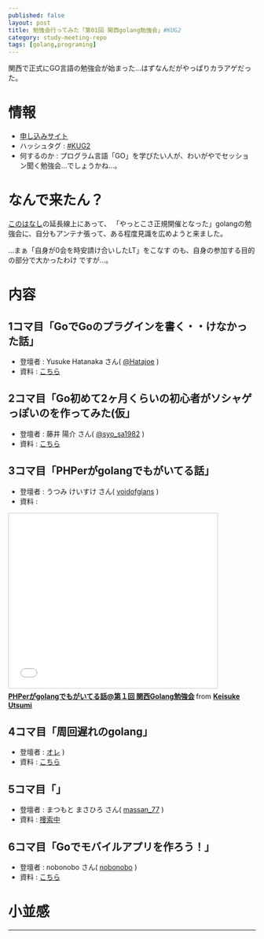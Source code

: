 ```yaml
---
published: false
layout: post
title: 勉強会行ってみた「第01回 関西golang勉強会」#KUG2
category: study-meeting-repo
tags: [golang,programing]
---
```


関西で正式にGO言語の勉強会が始まった…はずなんだがやっぱりカラアゲだった。

# 情報

+ [申し込みサイト](http://kug2.connpass.com/event/20271/)
+ ハッシュタグ : [#KUG2](https://twitter.com/search?q=%23KUG2)
+ 何するのか : プログラム言語「GO」を学びたい人が、わいがやでセッション聞く勉強会…でしょうかね…。

# なんで来たん？

[このはなし](/study-meeting-repo/2015/09/21/golang-study-01/)の延長線上にあって、
「やっとこさ正規開催となった」golangの勉強会に、自分もアンテナ張って、ある程度見識を広めようと来ました。

…まぁ「自身が0会を時安請け合いしたLT」をこなす のも、自身の参加する目的の部分で大かったわけ ですが…。

# 内容

## 1コマ目「GoでGoのプラグインを書く・・けなかった話」

+ 登壇者 : Yusuke Hatanaka さん( [@Hatajoe](https://twitter.com/Hatajoe) )
+ 資料 : [こちら](http://go-talks.appspot.com/github.com/hatajoe/go-plugin-example/index.slide) 



## 2コマ目「Go初めて2ヶ月くらいの初心者がソシャゲっぽいのを作ってみた(仮」

+ 登壇者 : 藤井 陽介 さん( [@syo_sa1982](https://twitter.com/syo_sa1982) )
+ 資料 : [こちら](http://syo-sa1982.github.io/KUG2/) 


## 3コマ目「PHPerがgolangでもがいてる話」

+ 登壇者 : うつみ けいすけ さん( [voidofglans](https://twitter.com/voidofglans) )
+ 資料 : 
<iframe src="//www.slideshare.net/slideshow/embed_code/key/lbvjhv73gS2E3P" width="425" height="355" frameborder="0" marginwidth="0" marginheight="0" scrolling="no" style="border:1px solid #CCC; border-width:1px; margin-bottom:5px; max-width: 100%;" allowfullscreen> </iframe> <div style="margin-bottom:5px"> <strong> <a href="//www.slideshare.net/voidofglans/phpergolang-golang" title="PHPerがgolangでもがいてる話@第１回 関西Golang勉強会" target="_blank">PHPerがgolangでもがいてる話@第１回 関西Golang勉強会</a> </strong> from <strong><a href="//www.slideshare.net/voidofglans" target="_blank">Keisuke Utsumi</a></strong> </div>


## 4コマ目「周回遅れのgolang」

+ 登壇者 :  [オレ](https://twitter.com/kazuhito_m) )
+ 資料 : [こちら](http://kazuhito-m.github.io/presentations/2015-10-12-golang-study) 


## 5コマ目「」

+ 登壇者 : まつもと まさひろ さん( [massan_77](https://twitter.com/massan_77) )
+ 資料 : [捜索中](https://twitter.com/massan_77/status/653528730602618881) 


## 6コマ目「Goでモバイルアプリを作ろう！」

+ 登壇者 : nobonobo さん( [nobonobo](https://twitter.com/nobonobo) )
+ 資料 : [こちら](http://golang.rdy.jp/GoMobileStrategy.svg) 







# 小並感


---

